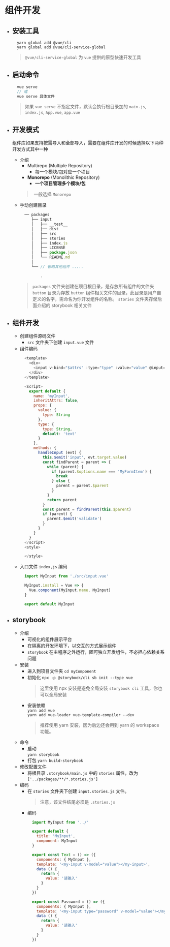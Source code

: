 # 组件开发
+ ## 安装工具
  ```
    yarn global add @vue/cli
    yarn global add @vue/cli-service-global
  ```
  > `@vue/cli-service-global` 为 `vue` 提供的原型快速开发工具
+ ## 启动命令
  ```js
    vue serve
    // 或
    vue serve 具体文件
  ```
  > 如果 `vue serve` 不指定文件，默认会执行根目录加的 `main.js`, `index.js`, `App.vue`, `app.vue`

+ ## 开发模式
  组件库如果支持按需导入和全部导入，需要在组件库开发的时候选择以下两种开发方式其中一种
  - 介绍
    + Multirepo (Multiple Repository)
      - 每一个模块/包对应一个项目
    + **Monorepo** (Monolithic Repository)
      - **一个项目管理多个模块/包**
    >  一般选择 `Monorepo`
  - 手动创建目录
    ```js
      ── packages
         ├── input
         │   ├── __test__
         │   ├── dist
         │   ├── src
         │   ├── stories
         │   ├── index.js
         │   ├── LICENSE
         │   ├── package.json
         │   └── README.md  
         │ 
         └── // 省略其他组件 .....

             .
    ```
    > `packages` 文件夹创建在项目根目录，是存放所有组件的文件夹
    > `button` 目录为存放 `button` 组件相关文件的目录，此目录是用户自定义的名字，需命名为你开发组件的名称。
    > `stories` 文件夹存储后面介绍的 storybook 相关文件 

+ ## 组件开发
  - 创建组件源码文件
    + `src` 文件夹下创建 `input.vue` 文件
  - 组件编码
    ```js
      <template>
        <div>
          <input v-bind="$attrs" :type="type" :value="value" @input="handleInput">
        </div>
      </template>

      <script>
        export default {
          name: 'myInput',
          inheritAttrs: false,
          props: {
            value: {
              type: String
            },
            type: {
              type: String,
              default: 'text'
            }
          },
          methods: {
            handleInput (evt) {
              this.$emit('input', evt.target.value)
              const findParent = parent => {
                while (parent) {
                  if (parent.$options.name === 'MyFormItem') {
                    break
                  } else {
                    parent = parent.$parent
                  }
                }
                return parent
              }
              const parent = findParent(this.$parent)
              if (parent) {
                parent.$emit('validate')
              }
            }
          }
        }
      </script>
      <style>

      </style>
    ```
  - 入口文件 `index,js` 编码
    ```js
      import MyInput from './src/input.vue'

      MyInput.install = Vue => {
        Vue.component(MyInput.name, MyInput)
      }

      export default MyInput
    ```
+ ## storybook
  - 介绍
    + 可视化的组件展示平台
    + 在隔离的开发环境下，以交互的方式展示组件
    + `storybook` 在主程序之外运行，固可独立开发组件，不必担心依赖关系问题
  - 安装
    + 进入到项目文件夹
      `cd myComponent`
    + 初始化
      `npx -p @storybook/cli sb init --type vue`
      > 这里使用 npx 安装是避免全局安装 `storybook cli` 工具，你也可以全局安装
    + 安装依赖  
      `yarn add vue`  
      `yarn add vue-loader vue-template-compiler --dev`
      > 推荐使用 yarn 安装，因为后边还会用到 yarn 的 workspace 功能。
  - 命令
    + 启动  
    `yarn storybook`
    + 打包
    `yarn build-storybook`
  - 修改配置文件  
    + 将根目录 `.storybook/main.js` 中的 `stories` 属性，改为 `['../packages/**/*.stories.js']`
  - 编码
    + 在 `stories` 文件夹下创建 `input.stories.js` 文件。
      > 注意，该文件结尾必须是 `.stories.js`
    + 编码
      ```js
        import MyInput from '../'

        export default {
          title: 'MyInput',
          component: MyInput
        }

        export const Text = () => ({
          components: { MyInput },
          template: '<my-input v-model="value"></my-input>',
          data () {
            return {
              value: '请输入'
            }
          }
        })

        export const Password = () => ({
          components: { MyInput },
          template: '<my-input type="password" v-model="value"></my-input>',
          data () {
            return {
              value: '请输入'
            }
          }
        })
      ```
  